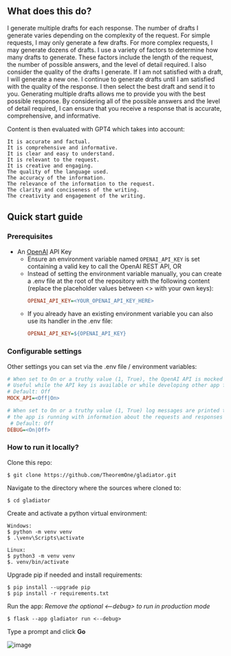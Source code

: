 ## What does this do?

I generate multiple drafts for each response. The number of drafts I generate varies depending on the complexity of the request. For simple requests, I may only generate a few drafts. For more complex requests, I may generate dozens of drafts.
I use a variety of factors to determine how many drafts to generate. These factors include the length of the request, the number of possible answers, and the level of detail required. I also consider the quality of the drafts I generate. If I am not satisfied with a draft, I will generate a new one.
I continue to generate drafts until I am satisfied with the quality of the response. I then select the best draft and send it to you.
Generating multiple drafts allows me to provide you with the best possible response. By considering all of the possible answers and the level of detail required, I can ensure that you receive a response that is accurate, comprehensive, and informative.

Content is then evaluated with GPT4 which takes into account:

```
It is accurate and factual.
It is comprehensive and informative.
It is clear and easy to understand.
It is relevant to the request.
It is creative and engaging.
The quality of the language used.
The accuracy of the information.
The relevance of the information to the request.
The clarity and conciseness of the writing.
The creativity and engagement of the writing.
```


## Quick start guide

### Prerequisites
- An [OpenAI](https://platform.openai.com/) API Key
  - Ensure an environment variable named `OPENAI_API_KEY` is set containing a valid key to call the OpenAI REST API, OR
  - Instead of setting the environment variable manually, you can create a .env file at the root of the repository with 
  the following content (replace the placeholder values between <> with your own keys):
    ```ini
    OPENAI_API_KEY=<YOUR_OPENAI_API_KEY_HERE>
    ```
  - If you already have an existing environment variable you can also use its handler in the .env file:
    ```ini
    OPENAI_API_KEY=${OPENAI_API_KEY}
    ```

### Configurable settings
Other settings you can set via the .env file / environment variables:
```ini
# When set to On or a truthy value (1, True), the OpenAI API is mocked and a sample response is used.
# Useful while the API key is available or while developing other app features)
# Default: Off
MOCK_API=<Off|On> 

# When set to On or a truthy value (1, True) log messages are printed to the python console / terminal from where
# the app is running with information about the requests and responses while interacting with the OpenAI API.
 # Default: Off   
DEBUG=<On|Off>
```

### How to run it locally?

Clone this repo:
```shell
$ git clone https://github.com/TheoremOne/gladiator.git
```
Navigate to the directory where the sources where cloned to:
```shell
$ cd gladiator
````

Create and activate a python virtual environment:
```shell
Windows:
$ python -m venv venv
$ .\venv\Scripts\activate

Linux:
$ python3 -m venv venv
$. venv/bin/activate
```

Upgrade pip if needed and install requirements:
```shell
$ pip install --upgrade pip
$ pip install -r requirements.txt
```

Run the app:
_Remove the optional <--debug> to run in production mode_
```shell
$ flask --app gladiator run <--debug>

```

Type a prompt and click **Go**

![image](https://user-images.githubusercontent.com/8228671/236520814-81d8b733-7ec0-4512-9d98-a78982a573e2.png)






